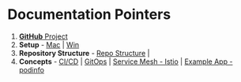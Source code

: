# Documentation Pointers

1. [**GitHub** Project][git_repo]
1. **Setup** - [Mac][mac_setup] | [Win][win_setup]
1. **Repository Structure** - [Repo Structure][repo_structure] |
1. **Concepts** - [CI/CD][ci_cd] | [GitOps][git_ops] | [Service Mesh - Istio][istio] | [Example App - podinfo][podinfo]

[git_repo]: https://github.com/rajasoun/gitops-experiments
[mac_setup]: https://github.com/rajasoun/mac-onboard
[win_setup]: https://github.com/rajasoun/win10x-onboard
[repo_structure]: gitops-repo-structure.md
[ci_cd]: ./docs/ci-cd.md
[git_ops]: gitops.md
[istio]: istio.md
[podinfo]: podinfo.md
